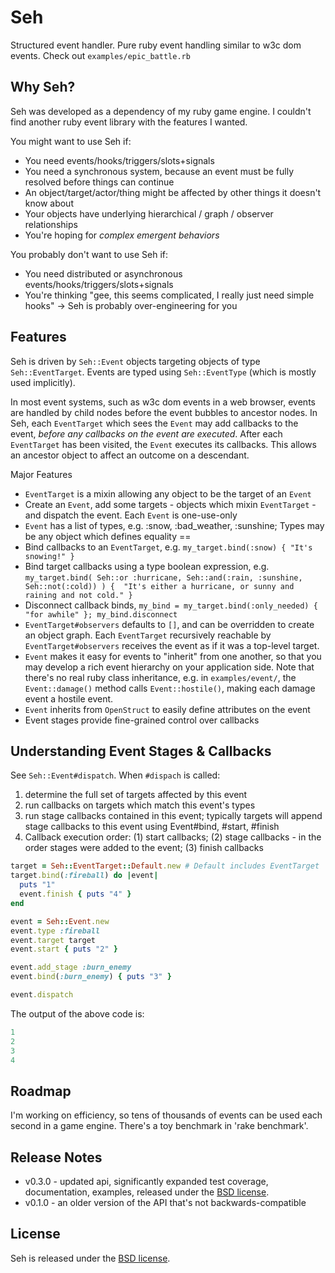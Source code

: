 
# Seh

Structured event handler. Pure ruby event handling similar to w3c dom events. Check out `examples/epic_battle.rb`

## Why Seh?

Seh was developed as a dependency of my ruby game engine. I couldn't find another ruby event library with the features I wanted.

You might want to use Seh if:
* You need events/hooks/triggers/slots+signals
* You need a synchronous system, because an event must be fully resolved before things can continue
* An object/target/actor/thing might be affected by other things it doesn't know about
* Your objects have underlying hierarchical / graph / observer relationships
* You're hoping for *complex emergent behaviors*

You probably don't want to use Seh if:
* You need distributed or asynchronous events/hooks/triggers/slots+signals
* You're thinking "gee, this seems complicated, I really just need simple hooks" -> Seh is probably over-engineering for you

## Features

Seh is driven by `Seh::Event` objects targeting objects of type `Seh::EventTarget`. Events are typed using `Seh::EventType` (which is mostly used implicitly).

In most event systems, such as w3c dom events in a web browser, events are handled by child nodes before the event bubbles to ancestor nodes.  In Seh, each `EventTarget` which sees the `Event` may add callbacks to the event, *before any callbacks on the event are executed*. After each `EventTarget` has been visited, the `Event` executes its callbacks. This allows an ancestor object to affect an outcome on a descendant.

Major Features
* `EventTarget` is a mixin allowing any object to be the target of an `Event`
* Create an `Event`, add some targets - objects which mixin `EventTarget` - and dispatch the event.  Each `Event` is one-use-only
* `Event` has a list of types, e.g. :snow, :bad_weather, :sunshine; Types may be any object which defines equality ==
* Bind callbacks to an `EventTarget`, e.g. `my_target.bind(:snow) { "It's snowing!" }`
* Bind target callbacks using a type boolean expression, e.g. `my_target.bind( Seh::or :hurricane, Seh::and(:rain, :sunshine, Seh::not(:cold)) ) { 
"It's either a hurricane, or sunny and raining and not cold." }`
* Disconnect callback binds, `my_bind = my_target.bind(:only_needed) { "for awhile" }; my_bind.disconnect`
* `EventTarget#observers` defaults to `[]`, and can be overridden to create an object graph. Each `EventTarget` recursively reachable by `EventTarget#observers` receives the event as if it was a top-level target.
* `Event` makes it easy for events to "inherit" from one another, so that you may develop a rich event hierarchy on your application side. Note that there's no real ruby class inheritance, e.g. in `examples/event/`, the `Event::damage()` method calls `Event::hostile()`, making each damage event a hostile event.
* `Event` inherits from `OpenStruct` to easily define attributes on the event
* Event stages provide fine-grained control over callbacks

## Understanding Event Stages & Callbacks

See `Seh::Event#dispatch`. When `#dispach` is called:

1. determine the full set of targets affected by this event
2. run callbacks on targets which match this event's types
3. run stage callbacks contained in this event; typically targets will append stage callbacks to this event using Event#bind, #start, #finish
4. Callback execution order: (1) start callbacks; (2) stage callbacks - in the order stages were added to the event; (3) finish callbacks

```ruby
target = Seh::EventTarget::Default.new # Default includes EventTarget
target.bind(:fireball) do |event| 
  puts "1"
  event.finish { puts "4" }
end

event = Seh::Event.new
event.type :fireball
event.target target
event.start { puts "2" }

event.add_stage :burn_enemy
event.bind(:burn_enemy) { puts "3" }

event.dispatch
```

The output of the above code is:

```ruby
1
2
3
4
```

## Roadmap

I'm working on efficiency, so tens of thousands of events can be used each second in a game engine.  There's a toy benchmark in 'rake benchmark'.

## Release Notes

* v0.3.0 - updated api, significantly expanded test coverage, documentation, examples, released under the [BSD license](http://opensource.org/licenses/BSD-3-Clause).
* v0.1.0 - an older version of the API that's not backwards-compatible

## License

Seh is released under the [BSD license](http://opensource.org/licenses/BSD-3-Clause).
